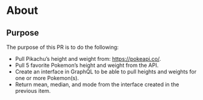 # About
## Purpose
The purpose of this PR is to do the following:
- Pull Pikachu’s height and weight from: https://pokeapi.co/.
- Pull 5 favorite Pokemon’s height and weight from the API.
- Create an interface in GraphQL to be able to pull heights and weights for one or more Pokemon(s).
- Return mean, median, and mode from the interface  created in the previous item.
